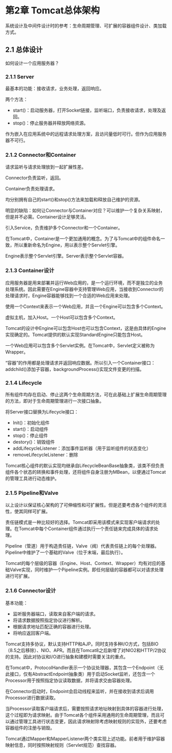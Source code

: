 # 第2章 Tomcat总体架构

系统设计及中间件设计时的参考：生命周期管理、可扩展的容器组件设计、类加载方式。

## 2.1 总体设计

如何设计一个应用服务器？

### 2.1.1 Server

最基本的功能：接收请求，业务处理，返回响应。

两个方法：

- start()：启动服务器，打开Socket链接，监听端口，负责接收请求，处理及返回。
- stop()：停止服务器并释放网络资源。

作为嵌入在应用系统中的远程请求处理方案，且访问量低时可行。但作为应用服务器不可行。

### 2.1.2 Connector和Container

请求监听与请求处理放到一起扩展性差。

Connector负责监听，返回。

Container负责处理请求。

均分别拥有自己的start()和stop()方法来加载和释放自己维护的资源。

明显的缺陷：如何让Connector与Container对应？可以维护一个复杂关系映射，但是并不必需。Container设计足够灵活。

引入Service，负责维护多个Connector和一个Container。

在Tomcat中，Container是一个更加通用的概念。为了与Tomcat中的组件命名一致，所以重新命名为Engine，用以表示整个Servlet引擎。

Engine表示整个Servlet引擎。Server表示整个Servlet容器。

### 2.1.3 Container设计

应用服务器是用来部署并运行Web应用的，是一个运行环境，而不是独立的业务处理系统。因此需要在Engine容器中支持管理Web应用，当接收到Connector的处理请求时，Engine容器能够找到一个合适的Web应用来处理。

使用一个Context来表示一个Web应用，并且一个Engine可以包含多个Context。

虚拟主机，加入Host。一个Host可以包含多个Context。

Tomcat的设计中Engine可以包含Host也可以包含Context，这是由具体的Engine实现确定的。Tomcat提供的默认实现StandardEngine只能包含Host。

一个Web应用可以包含多个Servlet实例。在Tomcat中，Servlet定义被称为Wrapper。

“容器”的作用都是处理请求并返回响应数据。所以引入一个Container接口：addchild()添加子容器，backgroundProcess()实现文件变更的扫描。

### 2.1.4 Lifecycle

所有组件均存在启动、停止这两个生命周期方法，可在此基础上扩展生命周期管理的方法，即对于生命周期管理进行一次接口抽象。

将Server接口替换为Lifecycle接口：

- Init()：初始化组件
- start()：启动组件
- stop()：停止组件
- destory()：销毁组件
- addLifecycleListener：添加事件监听器（用于监听组件的状态变化）
- removeLifecycleListener：删除

Tomcat核心组件的默认实现均继承自LifecycleBeanBase抽象类，该类不但负责组件各个状态的转换和事件处理，还将组件自身注册为MBean，以便通过Tomcat的管理工具进行动态维护。

### 2.1.5 Pipeline和Valve

以上设计以保证核心架构的了可伸缩性和可扩展性。但是还要考虑各个组件的灵活性，使其同样可扩展。

责任链模式是一种比较好的选择。Tomcat即采用该模式来实现客户端请求的处理。在Tomcat中每个Container组件通过执行一个责任链来完成具体的请求处理。

Pipeline（管道）用于构造责任链，Valve（阀）代表责任链上的每个处理器。Pipeline中维护了一个基础的Valve（位于末端，最后执行）。

Tomcat的每个层级的容器（Engine、Host、Context、Wrapper）均有对应的基础Valve实现，同时维护一个Pipeline实例。即任何层级的容器都可以对请求处理进行可扩展。

### 2.1.6 Connector设计

基本功能：

- 监听服务器端口，读取来自客户端的请求。
- 将请求数据按照指定协议进行解析。
- 根据请求地址匹配正确的容器进行处理。
- 将响应返回客户端。

Tomcat支持多协议，默认支持HTTP和AJP。同时支持多种I/O方式，包括BIO（8.5之后移除）、NIO、APR。而且在Tomcat8之后新增了对NIO2和HTTP/2协议的支持。因此对协议和I/O进行抽象和建模时需要关注的重点。

在Tomcat中，ProtocolHandler表示一个协议处理器，其包含一个Endpoint（无此接口，仅有AbstractEndpoint抽象类）用于启动Socket监听，还包含一个Processor用于按照指定协议读取数据，并将请求交由容器处理。

在Connector启动时，Endpoint会启动线程来监听，并在接收到请求后调用Processor进行数据读取。

当Processor读取客户端请求后，需要按照请求地址映射到具体的容器进行处理，这个过程即为请求映射。由于Tomcat各个组件采用通用的生命周期管理，而且可以通过管理工具进行状态变更，因此请求映射除考虑映射规则的实现外，还要考虑容器组件的注册与销毁。

Tomcat通过Mapper和MapperListener两个类实现上述功能。前者用于维护容器映射信息，同时按照映射规则（Servlet规范）查找容器。


